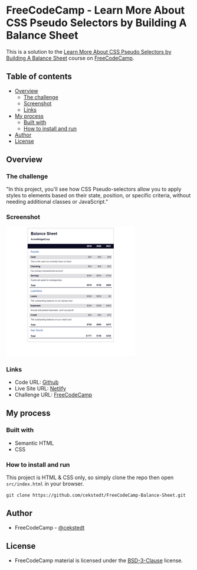 # FreeCodeCamp - Learn More About CSS Pseudo Selectors by Building A Balance Sheet

This is a solution to the [Learn More About CSS Pseudo Selectors by Building A Balance Sheet](https://www.freecodecamp.org/learn/2022/responsive-web-design/learn-more-about-css-pseudo-selectors-by-building-a-balance-sheet/) course on [FreeCodeCamp](https://www.freecodecamp.org/).

## Table of contents

- [Overview](#overview)
  - [The challenge](#the-challenge)
  - [Screenshot](#screenshot)
  - [Links](#links)
- [My process](#my-process)
  - [Built with](#built-with)
  - [How to install and run](#how-to-install-and-run)
- [Author](#author)
- [License](#license)

## Overview

### The challenge

"In this project, you'll see how CSS Pseudo-selectors allow you to apply styles to elements based on their state, position, or specific criteria, without needing additional classes or JavaScript."

### Screenshot

![Screenshot](./thumbnail.png)

### Links

- Code URL: [Github](https://github.com/cekstedt/FreeCodeCamp-Balance-Sheet)
- Live Site URL: [Netlify](https://elaborate-kheer-bf0011.netlify.app/)
- Challenge URL: [FreeCodeCamp](https://www.freecodecamp.org/learn/2022/responsive-web-design/learn-more-about-css-pseudo-selectors-by-building-a-balance-sheet/)

## My process

### Built with

- Semantic HTML
- CSS

### How to install and run

This project is HTML & CSS only, so simply clone the repo then open `src/index.html` in your browser.

```
git clone https://github.com/cekstedt/FreeCodeCamp-Balance-Sheet.git
```

## Author

- FreeCodeCamp - [@cekstedt](https://www.freecodecamp.org/cekstedt)

## License

- FreeCodeCamp material is licensed under the [BSD-3-Clause](https://github.com/freeCodeCamp/freeCodeCamp/blob/main/LICENSE.md) license.
